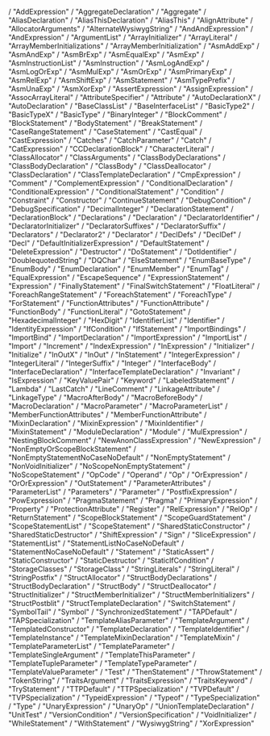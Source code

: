 / "AddExpression"
/ "AggregateDeclaration"
/ "Aggregate"
/ "AliasDeclaration"
/ "AliasThisDeclaration"
/ "AliasThis"
/ "AlignAttribute"
/ "AllocatorArguments"
/ "AlternateWysiwygString"
/ "AndAndExpression"
/ "AndExpression"
/ "ArgumentList"
/ "ArrayInitializer"
/ "ArrayLiteral"
/ "ArrayMemberInitializations"
/ "ArrayMemberInitialization"
/ "AsmAddExp"
/ "AsmAndExp"
/ "AsmBrExp"
/ "AsmEqualExp"
/ "AsmExp"
/ "AsmInstructionList"
/ "AsmInstruction"
/ "AsmLogAndExp"
/ "AsmLogOrExp"
/ "AsmMulExp"
/ "AsmOrExp"
/ "AsmPrimaryExp"
/ "AsmRelExp"
/ "AsmShiftExp"
/ "AsmStatement"
/ "AsmTypePrefix"
/ "AsmUnaExp"
/ "AsmXorExp"
/ "AssertExpression"
/ "AssignExpression"
/ "AssocArrayLiteral"
/ "AttributeSpecifier"
/ "Attribute"
/ "AutoDeclarationX"
/ "AutoDeclaration"
/ "BaseClassList"
/ "BaseInterfaceList"
/ "BasicType2"
/ "BasicTypeX"
/ "BasicType"
/ "BinaryInteger"
/ "BlockComment"
/ "BlockStatement"
/ "BodyStatement"
/ "BreakStatement"
/ "CaseRangeStatement"
/ "CaseStatement"
/ "CastEqual"
/ "CastExpression"
/ "Catches"
/ "CatchParameter"
/ "Catch"
/ "CatExpression"
/ "CCDeclarationBlock"
/ "CharacterLiteral"
/ "ClassAllocator"
/ "ClassArguments"
/ "ClassBodyDeclarations"
/ "ClassBodyDeclaration"
/ "ClassBody"
/ "ClassDeallocator"
/ "ClassDeclaration"
/ "ClassTemplateDeclaration"
/ "CmpExpression"
/ "Comment"
/ "ComplementExpression"
/ "ConditionalDeclaration"
/ "ConditionalExpression"
/ "ConditionalStatement"
/ "Condition"
/ "Constraint"
/ "Constructor"
/ "ContinueStatement"
/ "DebugCondition"
/ "DebugSpecification"
/ "DecimalInteger"
/ "DeclarationStatement"
/ "DeclarationBlock"
/ "Declarations"
/ "Declaration"
/ "DeclaratorIdentifier"
/ "DeclaratorInitializer"
/ "DeclaratorSuffixes"
/ "DeclaratorSuffix"
/ "Declarators"
/ "Declarator2"
/ "Declarator"
/ "DeclDefs"
/ "DeclDef"
/ "Decl"
/ "DefaultInitializerExpression"
/ "DefaultStatement"
/ "DeleteExpression"
/ "Destructor"
/ "DoStatement"
/ "DotIdentifier"
/ "DoublequotedString"
/ "DQChar"
/ "ElseStatement"
/ "EnumBaseType"
/ "EnumBody"
/ "EnumDeclaration"
/ "EnumMember"
/ "EnumTag"
/ "EqualExpression"
/ "EscapeSequence"
/ "ExpressionStatement"
/ "Expression"
/ "FinallyStatement"
/ "FinalSwitchStatement"
/ "FloatLiteral"
/ "ForeachRangeStatement"
/ "ForeachStatement"
/ "ForeachType"
/ "ForStatement"
/ "FunctionAttributes"
/ "FunctionAttribute"
/ "FunctionBody"
/ "FunctionLiteral"
/ "GotoStatement"
/ "HexadecimalInteger"
/ "HexDigit"
/ "IdentifierList"
/ "Identifier"
/ "IdentityExpression"
/ "IfCondition"
/ "IfStatement"
/ "ImportBindings"
/ "ImportBind"
/ "ImportDeclaration"
/ "ImportExpression"
/ "ImportList"
/ "Import"
/ "Increment"
/ "IndexExpression"
/ "InExpression"
/ "Initializer"
/ "Initialize"
/ "InOutX"
/ "InOut"
/ "InStatement"
/ "IntegerExpression"
/ "IntegerLiteral"
/ "IntegerSuffix"
/ "Integer"
/ "InterfaceBody"
/ "InterfaceDeclaration"
/ "InterfaceTemplateDeclaration"
/ "Invariant"
/ "IsExpression"
/ "KeyValuePair"
/ "Keyword"
/ "LabeledStatement"
/ "Lambda"
/ "LastCatch"
/ "LineComment"
/ "LinkageAttribute"
/ "LinkageType"
/ "MacroAfterBody"
/ "MacroBeforeBody"
/ "MacroDeclaration"
/ "MacroParameter"
/ "MacroParameterList"
/ "MemberFunctionAttributes"
/ "MemberFunctionAttribute"
/ "MixinDeclaration"
/ "MixinExpression"
/ "MixinIdentifier"
/ "MixinStatement"
/ "ModuleDeclaration"
/ "Module"
/ "MulExpression"
/ "NestingBlockComment"
/ "NewAnonClassExpression"
/ "NewExpression"
/ "NonEmptyOrScopeBlockStatement"
/ "NonEmptyStatementNoCaseNoDefault"
/ "NonEmptyStatement"
/ "NonVoidInitializer"
/ "NoScopeNonEmptyStatement"
/ "NoScopeStatement"
/ "OpCode"
/ "Operand"
/ "Op"
/ "OrExpression"
/ "OrOrExpression"
/ "OutStatement"
/ "ParameterAttributes"
/ "ParameterList"
/ "Parameters"
/ "Parameter"
/ "PostfixExpression"
/ "PowExpression"
/ "PragmaStatement"
/ "Pragma"
/ "PrimaryExpression"
/ "Property"
/ "ProtectionAttribute"
/ "Register"
/ "RelExpression"
/ "RelOp"
/ "ReturnStatement"
/ "ScopeBlockStatement"
/ "ScopeGuardStatement"
/ "ScopeStatementList"
/ "ScopeStatement"
/ "SharedStaticConstructor"
/ "SharedStaticDestructor"
/ "ShiftExpression"
/ "Sign"
/ "SliceExpression"
/ "StatementList"
/ "StatementListNoCaseNoDefault"
/ "StatementNoCaseNoDefault"
/ "Statement"
/ "StaticAssert"
/ "StaticConstructor"
/ "StaticDestructor"
/ "StaticIfCondition"
/ "StorageClasses"
/ "StorageClass"
/ "StringLiterals"
/ "StringLiteral"
/ "StringPostfix"
/ "StructAllocator"
/ "StructBodyDeclarations"
/ "StructBodyDeclaration"
/ "StructBody"
/ "StructDeallocator"
/ "StructInitializer"
/ "StructMemberInitializer"
/ "StructMemberInitializers"
/ "StructPostblit"
/ "StructTemplateDeclaration"
/ "SwitchStatement"
/ "SymbolTail"
/ "Symbol"
/ "SynchronizedStatement"
/ "TAPDefault"
/ "TAPSpecialization"
/ "TemplateAliasParameter"
/ "TemplateArgument"
/ "TemplatedConstructor"
/ "TemplateDeclaration"
/ "TemplateIdentifier"
/ "TemplateInstance"
/ "TemplateMixinDeclaration"
/ "TemplateMixin"
/ "TemplateParameterList"
/ "TemplateParameter"
/ "TemplateSingleArgument"
/ "TemplateThisParameter"
/ "TemplateTupleParameter"
/ "TemplateTypeParameter"
/ "TemplateValueParameter"
/ "Test"
/ "ThenStatement"
/ "ThrowStatement"
/ "TokenString"
/ "TraitsArgument"
/ "TraitsExpression"
/ "TraitsKeyword"
/ "TryStatement"
/ "TTPDefault"
/ "TTPSpecialization"
/ "TVPDefault"
/ "TVPSpecialization"
/ "TypeidExpression"
/ "Typeof"
/ "TypeSpecialization"
/ "Type"
/ "UnaryExpression"
/ "UnaryOp"
/ "UnionTemplateDeclaration"
/ "UnitTest"
/ "VersionCondition"
/ "VersionSpecification"
/ "VoidInitializer"
/ "WhileStatement"
/ "WithStatement"
/ "WysiwygString"
/ "XorExpression"